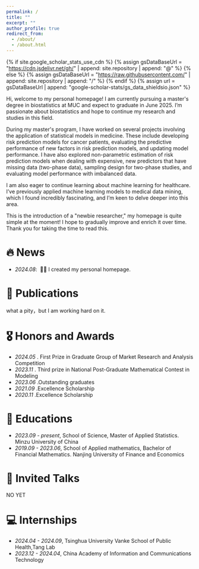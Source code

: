 ```yaml
---
permalink: /
title: ""
excerpt: ""
author_profile: true
redirect_from: 
  - /about/
  - /about.html
---
```


{% if site.google_scholar_stats_use_cdn %}
{% assign gsDataBaseUrl = "https://cdn.jsdelivr.net/gh/" | append: site.repository | append: "@" %}
{% else %}
{% assign gsDataBaseUrl = "https://raw.githubusercontent.com/" | append: site.repository | append: "/" %}
{% endif %}
{% assign url = gsDataBaseUrl | append: "google-scholar-stats/gs_data_shieldsio.json" %}

<span class='anchor' id='about-me'></span>

Hi, welcome to my personal homepage! I am currently pursuing a master's degree in biostatistics at MUC and expect to graduate in June 2025. I’m passionate about biostatistics and hope to continue my research and studies in this field.

During my master's program, I have worked on several projects involving the application of statistical models in medicine. These include developing risk prediction models for cancer patients, evaluating the predictive performance of new factors in risk prediction models, and updating model performance. I have also explored non-parametric estimation of risk prediction models when dealing with expensive, new predictors that have missing data (two-phase data), sampling design for two-phase studies, and evaluating model performance with imbalanced data.

I am also eager to continue learning about machine learning for healthcare. I’ve previously applied machine learning models to medical data mining, which I found incredibly fascinating, and I’m keen to delve deeper into this area.

This is the introduction of a "newbie researcher," my homepage is quite simple at the moment! I hope to gradually improve and enrich it over time. Thank you for taking the time to read this.


# 🔥 News
- *2024.08*: &nbsp;🎉🎉 I created my personal homepage. 

# 📝 Publications 

what a pity，but I am working hard on it.

# 🎖 Honors and Awards
- *2024.05* . First Prize in Graduate Group of Market Research and Analysis Competition
- *2023.11* . Third prize in National Post-Graduate Mathematical Contest in Modeling
- *2023.06* .Outstanding graduates
- *2021.09* .Excellence Scholarship
- *2020.11* .Excellence Scholarship

# 📖 Educations
- *2023.09 - present*, School of Science, Master of Applied Statistics. Minzu University of China 
- *2019.09 - 2023.06*, School of Applied mathematics, Bachelor of Financial Mathematics. Nanjing University of Finance and Economics 

# 💬 Invited Talks
NO YET
# 💻 Internships
- *2024.04 - 2024.09*, Tsinghua University Vanke School of Public Health,Tang Lab
- *2023.12 - 2024.04*, China Academy of Information and Communications Technology
